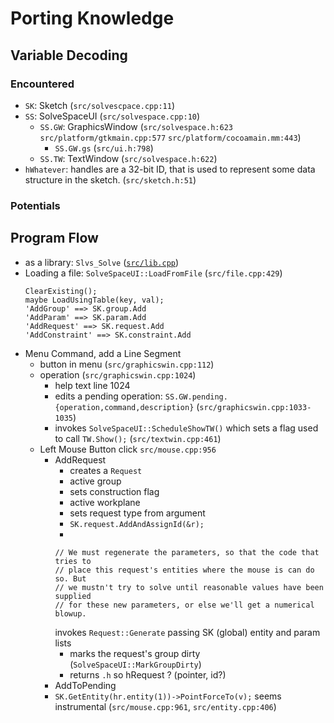 Porting Knowledge
=================

Variable Decoding
-----------------

### Encountered
* `SK`: Sketch (`src/solvescpace.cpp:11`)
* `SS`: SolveSpaceUI (`src/solvespace.cpp:10`)
  * `SS.GW`: GraphicsWindow (`src/solvespace.h:623` `src/platform/gtkmain.cpp:577` `src/platform/cocoamain.mm:443`)
    * `SS.GW.gs` (`src/ui.h:798`)
  * `SS.TW`: TextWindow (`src/solvespace.h:622`)
* `hWhatever`:  handles are a 32-bit ID, that is used to represent some data structure in the sketch. (`src/sketch.h:51`)

### Potentials

Program Flow
-------------

* as a library: `Slvs_Solve` ([`src/lib.cpp`](https://github.com/solvespace/solvespace/blob/bb2cc4aa568e7206bdc2d02cb3e0eb8b8d3364c5/src/lib.cpp#L81-L259))
* Loading a file: `SolveSpaceUI::LoadFromFile` (`src/file.cpp:429`)
  ```
  ClearExisting();
  maybe LoadUsingTable(key, val);
  'AddGroup' ==> SK.group.Add
  'AddParam' ==> SK.param.Add
  'AddRequest' ==> SK.request.Add
  'AddConstraint' ==> SK.constraint.Add
  ```
* Menu Command, add a Line Segment
  * button in menu (`src/graphicswin.cpp:112`)
  * operation (`src/graphicswin.cpp:1024`)
    * help text line 1024
    * edits a pending operation: `SS.GW.pending.{operation,command,description}` (`src/graphicswin.cpp:1033-1035`)
    * invokes `SolveSpaceUI::ScheduleShowTW()` which sets a flag used to call `TW.Show();` (`src/textwin.cpp:461`)
  * Left Mouse Button click `src/mouse.cpp:956`
    * AddRequest
      * creates a `Request`
      * active group
      * sets construction flag
      * active workplane
      * sets request type from argument
      * `SK.request.AddAndAssignId(&r);`
      *
      ```
      // We must regenerate the parameters, so that the code that tries to
      // place this request's entities where the mouse is can do so. But
      // we mustn't try to solve until reasonable values have been supplied
      // for these new parameters, or else we'll get a numerical blowup.
      ```
      invokes `Request::Generate` passing SK (global) entity and param lists
      * marks the request's group dirty (`SolveSpaceUI::MarkGroupDirty`)
      * returns `.h` so hRequest ? (pointer, id?)
    * AddToPending
    * `SK.GetEntity(hr.entity(1))->PointForceTo(v);` seems instrumental (`src/mouse.cpp:961`, `src/entity.cpp:406`)
